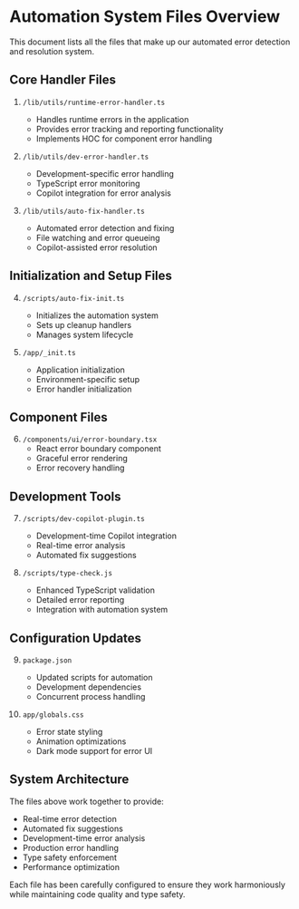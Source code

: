 # Automation System Files Overview

This document lists all the files that make up our automated error detection and resolution system.

## Core Handler Files

1. `/lib/utils/runtime-error-handler.ts`

   - Handles runtime errors in the application
   - Provides error tracking and reporting functionality
   - Implements HOC for component error handling

2. `/lib/utils/dev-error-handler.ts`

   - Development-specific error handling
   - TypeScript error monitoring
   - Copilot integration for error analysis

3. `/lib/utils/auto-fix-handler.ts`
   - Automated error detection and fixing
   - File watching and error queueing
   - Copilot-assisted error resolution

## Initialization and Setup Files

4. `/scripts/auto-fix-init.ts`

   - Initializes the automation system
   - Sets up cleanup handlers
   - Manages system lifecycle

5. `/app/_init.ts`
   - Application initialization
   - Environment-specific setup
   - Error handler initialization

## Component Files

6. `/components/ui/error-boundary.tsx`
   - React error boundary component
   - Graceful error rendering
   - Error recovery handling

## Development Tools

7. `/scripts/dev-copilot-plugin.ts`

   - Development-time Copilot integration
   - Real-time error analysis
   - Automated fix suggestions

8. `/scripts/type-check.js`
   - Enhanced TypeScript validation
   - Detailed error reporting
   - Integration with automation system

## Configuration Updates

9. `package.json`

   - Updated scripts for automation
   - Development dependencies
   - Concurrent process handling

10. `app/globals.css`
    - Error state styling
    - Animation optimizations
    - Dark mode support for error UI

## System Architecture

The files above work together to provide:

- Real-time error detection
- Automated fix suggestions
- Development-time error analysis
- Production error handling
- Type safety enforcement
- Performance optimization

Each file has been carefully configured to ensure they work harmoniously while maintaining code quality and type safety.
